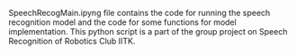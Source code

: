 
SpeechRecogMain.ipyng file contains the code for running the speech recognition model and the code for some functions for model implementation. This python script is a part of the group project on Speech Recognition of Robotics Club IITK.
